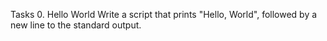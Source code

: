 Tasks
0. Hello World
Write a script that prints "Hello, World", followed by a new line to the standard output.
